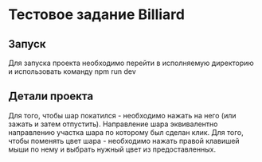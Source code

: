 # Тестовое задание Billiard
## Запуск
Для запуска проекта необходимо перейти в исполняемую директорию и использовать команду npm run dev
## Детали проекта
Для того, чтобы шар покатился - необходимо нажать на него (или зажать и затем отпустить). Направление шара эквивалентно направлению участка шара по которому был сделан клик.
Для того, чтобы поменять цвет шара - необходимо нажать правой клавишей мыши по нему и выбрать нужный цвет из предоставленных.
